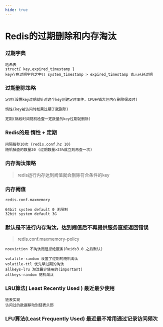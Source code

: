 ```yaml
---
hide: true
---
```


# Redis的过期删除和内存淘汰

### 过期字典
```
哈希表
struct{ key,expired_timestamp }
key存在过期字典之中且 system_timestamp > expired_timestamp 表示已经过期
```

### 过期删除策略
```
定时(设置key过期就针对这个key创建定时事件，CPU开销大但内存删除很及时)

惰性(key被访问时如果过期了就删除)

定期(隔段时间随机检查一定数量的key过期就删除)
```

### Redis的是 惰性 + 定期
```
间隔每秒10次 (redis.conf.hz 10)
随机抽查的数量20 (过期数量>25%就立刻再查一次)
```


### 内存淘汰策略

> redis运行内存达到阙值就会删除符合条件的key

### 内存阙值
```
redis.conf.maxmemory

64bit system default 0 无限制
32bit system default 3G
```

### 默认是不进行内存淘汰，达到阙值后不再提供服务直接返回错误 

> redis.conf.maxmemory-policy

```
noeviction 不淘汰而是拒绝服务(Reids3.0 之后默认)

volatile-random 设置了过期的随机淘汰
volatile-ttl 优先早过期的淘汰
allkeys-lru 淘汰最少使用的(important)
allkeys-random 随机淘汰
```

### LRU算法( Least Recently Used ) 最近最少使用
```
链表实现
访问过的数据移动到链表头部
```

### LFU算法(Least Frequently Used) 最近最不常用通过记录访问频次